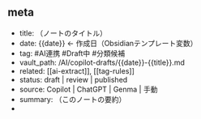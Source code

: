 ## meta
- title: （ノートのタイトル）
- date: {{date}}  ← 作成日（Obsidianテンプレート変数）
- tag: #AI連携 #Draft中 #分類候補
- vault_path: /AI/copilot-drafts/{{date}}-{{title}}.md
- related: [[ai-extract]], [[tag-rules]]
- status: draft | review | published
- source: Copilot | ChatGPT | Genma | 手動
- summary: （このノートの要約）
- 